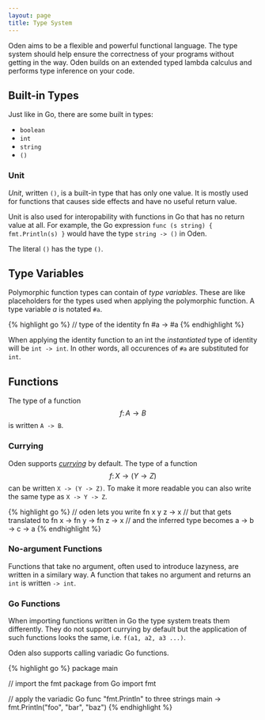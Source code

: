 ```yaml
---
layout: page
title: Type System
---
```


Oden aims to be a flexible and powerful functional language. The
type system should help ensure the correctness of your programs
without getting in the way. Oden builds on an extended typed lambda
calculus and performs type inference on your code.

## Built-in Types

Just like in Go, there are some built in types:

* `boolean`
* `int`
* `string`
* `()`

### Unit

*Unit*, written `()`, is a built-in type that has only one value. It is mostly
used for functions that causes side effects and have no useful return value.

Unit is also used for interopability with functions in Go that has no
return value at all. For example, the Go expression `func (s string) {
fmt.Println(s) }` would have the type `string -> ()` in Oden.

The literal `()` has the type `()`.

## Type Variables

Polymorphic function types can contain of *type variables*. These are like
placeholders for the types used when applying the polymorphic function. A
type variable *a* is notated `#a`.

{% highlight go %}
// type of the identity fn
#a -> #a
{% endhighlight %}

When applying the identity function to an int the *instantiated* type
of identity will be `int -> int`. In other words, all occurences of `#a` are
substituted for `int`.

## Functions

The type of a function $$f\colon A \to B$$ is written `A -> B`.

### Currying

Oden supports [*currying*](https://en.wikipedia.org/wiki/Currying)
by default. The type of a function $$f\colon X \to (Y \to Z)$$ can be
written `X -> (Y -> Z)`. To make it more readable you can also write the same
type as `X -> Y -> Z`.

{% highlight go %}
// oden lets you write
fn x y z -> x
// but that gets translated to
fn x -> fn y -> fn z -> x
// and the inferred type becomes
a -> b -> c -> a
{% endhighlight %}

### No-argument Functions

Functions that take no argument, often used to introduce lazyness, are written
in a similary way. A function that takes no argument and returns an `int` is
written `-> int`.

### Go Functions

When importing functions written in Go the type system treats them differently.
They do not support currying by default but the application of such functions
looks the same, i.e. `f(a1, a2, a3 ...)`.

Oden also supports calling variadic Go functions.

{% highlight go %}
package main

// import the fmt package from Go
import fmt

// apply the variadic Go func "fmt.Println" to three strings
main -> fmt.Println("foo", "bar", "baz")
{% endhighlight %}

<script type="text/javascript" src="http://cdn.mathjax.org/mathjax/latest/MathJax.js?config=TeX-AMS-MML_HTMLorMML"></script>
